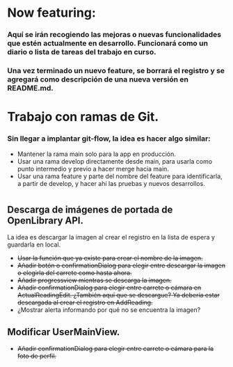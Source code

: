 # Now featuring:

### Aquí se irán recogiendo las mejoras o nuevas funcionalidades que estén actualmente en desarrollo. Funcionará como un diario o lista de tareas del trabajo en curso.

### Una vez terminado un nuevo feature, se borrará el registro y se agregará como descripción de una nueva versión en README.md.

#

# Trabajo con ramas de Git.

### Sin llegar a implantar git-flow, la idea es hacer algo similar:

* Mantener la rama main solo para la app en producción.
* Usar una rama develop directamente desde main, para usarla como punto intermedio y previo a hacer merge hacia main.
* Usar una rama feature y parte del nombre del feature para identificarla, a partir de develop, y hacer ahí las pruebas y nuevos desarrollos.

#

## Descarga de imágenes de portada de OpenLibrary API.

La idea es descargar la imagen al crear el registro en la lista de espera y guardarla en local.

* ~~Usar la función que ya existe para crear el nombre de la imagen.~~
* ~~Añadir botón o confirmationDialog para elegir entre descargar la imagen o elegirla del carrete como hasta ahora.~~
* ~~Añadir progressview mientras se descarga la imagen.~~
* ~~Añadir confirmationDialog para elegir entre carrete o cámara en ActualReadingEdit. ¿También aquí que se descargue? Ya debería estar descargada al crear el registro en AddReading.~~
* ¿Mostrar alerta informando por qué no se encuentra la imagen?

## Modificar UserMainView.

* ~~Añadir confirmationDialog para elegir entre carrete o cámara para la foto de perfil.~~
